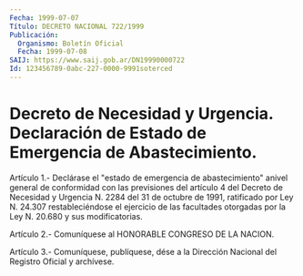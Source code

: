 ```yaml
---
Fecha: 1999-07-07
Título: DECRETO NACIONAL 722/1999
Publicación:
  Organismo: Boletín Oficial
  Fecha: 1999-07-08
SAIJ: https://www.saij.gob.ar/DN19990000722
Id: 123456789-0abc-227-0000-9991soterced
---
```

# Decreto de Necesidad y Urgencia. Declaración de Estado de Emergencia de Abastecimiento.

<a id="1"></a>
Artículo  1.-  Declárase el "estado de emergencia de abastecimiento" anivel general de conformidad con las previsiones del artículo 4 del Decreto de Necesidad  y  Urgencia N. 2284  del 31 de octubre de 1991, ratificado por Ley N. 24.307 restableciéndose el ejercicio de las facultades otorgadas por la Ley  N. 20.680 y sus modificatorias.

<a id="2"></a>
Artículo  2.-  Comuníquese  al  HONORABLE  CONGRESO  DE  LA  NACION.

<a id="3"></a>
Artículo  3.-  Comuníquese, publíquese, dése a la Dirección Nacional del Registro Oficial y archívese.
